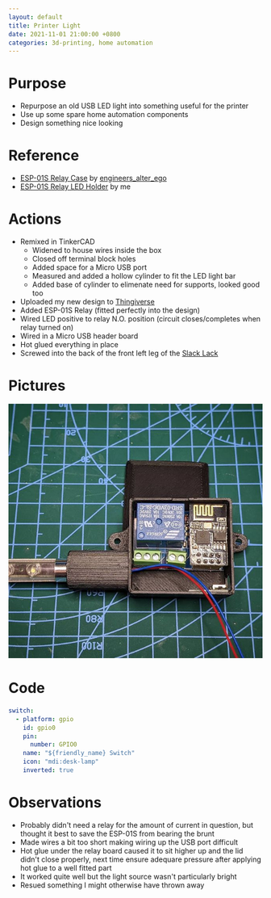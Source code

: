 ```yaml
---
layout: default
title: Printer Light
date: 2021-11-01 21:00:00 +0800
categories: 3d-printing, home automation
---
```


# Purpose
- Repurpose an old USB LED light into something useful for the printer
- Use up some spare home automation components
- Design something nice looking

# Reference
- [ESP-01S Relay Case](https://www.thingiverse.com/thing:4705385) by [engineers_alter_ego](https://www.thingiverse.com/engineers_alter_ego/designs)
- [ESP-01S Relay LED Holder](https://www.thingiverse.com/thing:5077707) by me

# Actions
- Remixed in TinkerCAD
  - Widened to house wires inside the box
  - Closed off terminal block holes
  - Added space for a Micro USB port
  - Measured and added a hollow cylinder to fit the LED light bar
  - Added base of cylinder to elimenate need for supports, looked good too
- Uploaded my new design to [Thingiverse](https://www.thingiverse.com/thing:5077707)
- Added ESP-01S Relay (fitted perfectly into the design)
- Wired LED positive to relay N.O. position (circuit closes/completes when relay turned on)
- Wired in a Micro USB header board
- Hot glued everything in place
- Screwed into the back of the front left leg of the [Slack Lack](https://www.thingiverse.com/thing:3485510)

# Pictures
![printer-light](/assets/img/2021-11-01-printer-light.jpg)

# Code
```yaml
switch:
  - platform: gpio
    id: gpio0
    pin:
      number: GPIO0
    name: "${friendly_name} Switch"
    icon: "mdi:desk-lamp"
    inverted: true
```


# Observations
- Probably didn't need a relay for the amount of current in question, but thought it best to save the ESP-01S from bearing the brunt
- Made wires a bit too short making wiring up the USB port difficult
- Hot glue under the relay board caused it to sit higher up and the lid didn't close properly, next time ensure adequare pressure after applying hot glue to a well fitted part
- It worked quite well but the light source wasn't particularly bright
- Resued something I might otherwise have thrown away
